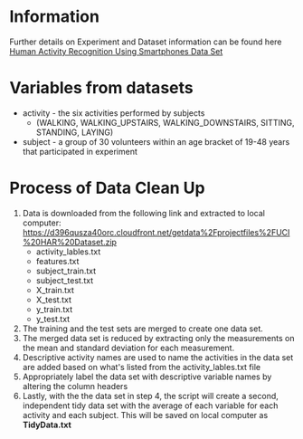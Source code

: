 # Information
Further details on Experiment and Dataset information can be found here
[Human Activity Recognition Using Smartphones Data Set](http://archive.ics.uci.edu/ml/datasets/Human+Activity+Recognition+Using+Smartphones#)

# Variables from datasets
* activity - the six activities performed by subjects 
    * (WALKING, WALKING_UPSTAIRS, WALKING_DOWNSTAIRS, SITTING, STANDING, LAYING)
* subject - a group of 30 volunteers within an age bracket of 19-48 years that participated in experiment

# Process of Data Clean Up
1. Data is downloaded from the following link and extracted to local computer:
https://d396qusza40orc.cloudfront.net/getdata%2Fprojectfiles%2FUCI%20HAR%20Dataset.zip
    * activity_lables.txt
    * features.txt
    * subject_train.txt
    * subject_test.txt
    * X_train.txt
    * X_test.txt
    * y_train.txt
    * y_test.txt
2. The training and the test sets are merged to create one data set.
3. The merged data set is reduced by extracting only the measurements on the mean and standard deviation for each measurement.
4. Descriptive activity names are used to name the activities in the data set are added based on what's listed from the activity_lables.txt file
5. Appropriately label the data set with descriptive variable names by altering the column headers
6. Lastly, with the the data set in step 4, the script will create a second, independent tidy data set with the average of each variable for each activity and each subject. This will be saved on local computer as <b>TidyData.txt</b>
